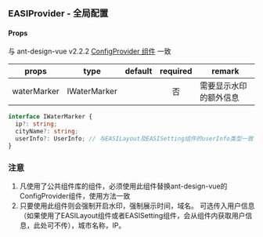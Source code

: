 <p><strong id="EASIProvider" style="font-size: 18px">EASIProvider - 全局配置</strong></p>

#### Props

与 ant-design-vue v2.2.2 [ConfigProvider 组件](https://2x.antdv.com/components/config-provider-cn) 一致

|     props     |      type       | default | required | remark                        |
| :-----------: | :-------------: | :-----: | :------: | ----------------------------- |
|  waterMarker  |   IWaterMarker  |         |    否    | 需要显示水印的额外信息 |


```ts
interface IWaterMarker {
  ip?: string;
  cityName?: string;
  userInfo?: UserInfo; // 与EASILayout及EASISetting组件的userInfo类型一致
}
```

### 注意
1. 凡使用了公共组件库的组件，必须使用此组件替换ant-design-vue的ConfigProvider组件，使用方法一致
2. 只要使用此组件则会强制开启水印，强制展示时间，域名。 可选传入用户信息（如果使用了EASILayout组件或者EASISetting组件，会从组件内获取用户信息，此处可不传），城市名称，IP。
